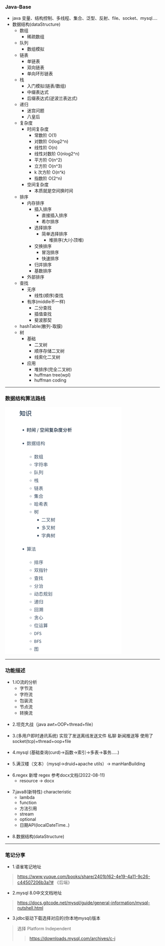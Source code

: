 ### Java-Base
- java 变量、结构控制、多线程、集合、泛型、反射、file、socket、mysql....
- 数据结构(dataStructure)
    - 数组
        - 稀疏数组
    - 队列
        - 数组模拟 
    - 链表
        - 单链表
        - 双向链表
        - 单向环形链表
    - 栈
      - 入门模拟(链表/数组)
      - 中缀表达式
      - 后缀表达式(逆波兰表达式)
    - 递归
      - 迷宫问题
      - 八皇后
    - 复杂度
      - 时间复杂度
        - 常数阶 O(1)
        - 对数阶 O(log2^n)
        - 线性阶 O(n)
        - 线性对数阶 O(nlog2^n)
        - 平方阶 O(n^2)
        - 立方阶 O(n^3)
        - k 次方阶 O(n^k)
        - 指数阶 O(2^n)
      - 空间复杂度
        - 本质就是空间换时间
    - 排序
      - 内存排序 
        - 插入排序
          - 直接插入排序 
          - 希尔排序 
        - 选择排序 
          - 简单选择排序 
            - 堆排序(大/小顶堆) 
        - 交换排序 
          - 冒泡排序 
          - 快速排序 
        - 归并排序 
        - 基数排序 
      - 外部排序
    - 查找
      - 无序 
        - 线性(顺序)查找
      - 有序(middle不一样)
        - 二分查找
        - 插值查找
        - 斐波那契
    - hashTable(散列-取膜)
    - 树
      - 基础
        - 二叉树
        - 顺序存储二叉树
        - 线索化二叉树
      - 应用
        - 堆排序(完全二叉树)
        - huffman tree(wpl)
        - huffman coding

<hr>
    
### 数据结构算法路线
<code><img alt="img.png" height="801" src="src/main/resources/static/img.png" width="378"/></code>

<hr>

### 功能描述 
  - 1.IO流的分析 
    - 字节流
    - 字符流
    - 包装流
    - 节点流
    - 转换流<br><br>
  - 2.坦克大战（java awt+OOP+thread+file）<br><br>
  - 3.(多用户即时通讯系统) 实现了发送离线发送文件 私聊 新闻推送等 使用了socket(tcp)+thread+oop+file<br><br> 
  - 4.mysql (基础查询(curd)->函数->索引->多表->事务.....) <br><br>
  - 5.满汉楼（文本）（mysql->druid+apache utils）-> manHanBuilding <br><br>
  - 6.regex 新增 regex 参考docx文档(2022-08-11) 
    - resource -> docx <br><br>
  - 7.java8(新特性) characteristic
    - lambda
    - function
    - 方法引用
    - stream
    - optional
    - 日期API(localDateTime..)<br><br>
  - 8.数据结构(dataStructure) 

[//]: # (  > 8.2022/08/23数据结构算法开始 )

<hr>  

### 笔记分享
- 1.语雀笔记地址 
> https://www.yuque.com/books/share/2401b162-4e19-4a11-9c26-c44507206b3a?# 《后端》
- 2.mysql 8.0中文文档地址
> https://docs.gitcode.net/mysql/guide/general-information/mysql-nutshell.html
- 3.jdbc驱动下载选择对应的(你本地mysql)版本 
> 选择 Platform Independent 
> > https://downloads.mysql.com/archives/c-j 

